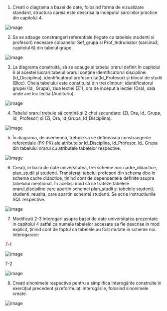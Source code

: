 1. Creati o diagrama a bazei de date, folosind forma de vizualizare standard, structura careia este descrisa la inceputul sarcinilor practice din capitolul 4.

![image](https://user-images.githubusercontent.com/43127951/50054225-73961700-0148-11e9-9acb-bdd28b729024.png)


2. Sa se adauge constrangeri referentiale (legate cu tabelele studenti si profesori) necesare coloanelor Sef_grupa si Prof_Indrumator (sarcina3, capitolul 6) din tabelul grupe.

![image](https://user-images.githubusercontent.com/43127951/50054233-7f81d900-0148-11e9-867f-cc091f7bc76f.png)


3. La diagrama construită, să se adauge și tabelul orarul definit în capitolul 6 al acestei lucrari:tabelul orarul conține identificatorul disciplinei (ld_Disciplina), identificatorul profesorului(Id_Profesor) și blocul de studii (Bloc). Cheia tabelului este constituită din trei cîmpuri: identificatorul grupei (Id_ Grupa), ziua lectiei (Z1), ora de inceput a lectiei (Ora), sala unde are loc lectia (Auditoriu).

![image](https://user-images.githubusercontent.com/43127951/50054241-8ad50480-0148-11e9-8827-17e7663b365f.png)


4. Tabelul orarul trebuie să conțină și 2 chei secundare: (Zi, Ora, Id_ Grupa, Id_ Profesor) și (Zi, Ora, ld_Grupa, ld_Disciplina).

![image](https://user-images.githubusercontent.com/43127951/50054248-9f190180-0148-11e9-90ed-1235b97416f1.png)


5. În diagrama, de asemenea, trebuie sa se defineasca constrangerile referentiale (FK-PK) ale atributelor ld_Disciplina, ld_Profesor, Id_ Grupa din tabelului orarul cu atributele tabelelor respective.

![image](https://user-images.githubusercontent.com/43127951/50054255-adffb400-0148-11e9-94ae-0b42de17862d.png)

6. Creați, în baza de date universitatea, trei scheme noi: cadre_didactice, plan_studii și studenti. Transferați tabelul profesori din schema dbo in schema cadre didactice, ținînd cont de dependentele definite asupra tabelului menționat. În același mod să se trateze tabelele orarul,discipline care aparțin schemei plan_studii și tabelele studenți, studenti_reusita, care apartin schemei studenti. Se scrie instructiunile SQL respective.

![image](https://user-images.githubusercontent.com/43127951/50054264-c7086500-0148-11e9-9e37-2ec616f7c3f5.png)

7. Modificati 2-3 interogari asupra bazei de date universitatea prezentate in capitolul 4 astfel ca numele tabelelor accesate sa fie descrise in mod explicit, ținînd cont de faptul ca tabelele au fost mutate in scheme noi. Interogarare:

7-1

![image](https://user-images.githubusercontent.com/43127951/50054280-f323e600-0148-11e9-8276-c77d6ab80ee2.png)

7-2

![image](https://user-images.githubusercontent.com/43127951/50054302-19e21c80-0149-11e9-8c9a-f94448362c14.png)

8. Creați sinonimele respective pentru a simplifica interogările construite în exercițiul precedent și reformulați interogările, folosind sinonimele create.

![image](https://user-images.githubusercontent.com/43127951/50054308-35e5be00-0149-11e9-91a5-3dd10f8f62c7.png)

